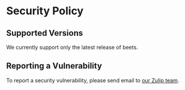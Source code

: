 # Security Policy

## Supported Versions

We currently support only the latest release of beets.

## Reporting a Vulnerability

To report a security vulnerability, please send email to [our Zulip team][z].

[z]: mailto:email.218c36e48d78cf125c0a6219a6c2a417.show-sender@streams.zulipchat.com
